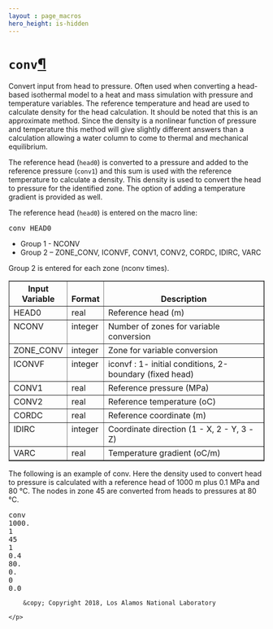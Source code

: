 ```yaml
---
layout : page_macros
hero_height: is-hidden
---
```


<h1><code class="docutils literal notranslate"><span class="pre">conv</span></code><a class="headerlink" href="#conv" title="Permalink to this headline">¶</a></h1>
<p>Convert input from head to pressure. Often used when converting a head-based isothermal model to a heat and mass simulation with pressure and temperature variables. The reference temperature and head are used to calculate density for the head calculation. It should be noted that this is an approximate method. Since the density is a nonlinear function of pressure and temperature this method will give slightly different answers than a calculation allowing a water column to come to thermal and mechanical equilibrium.</p>
<p>The reference head (<code class="docutils literal notranslate"><span class="pre">head0</span></code>) is converted to a pressure and added to the reference pressure (<code class="docutils literal notranslate"><span class="pre">conv1</span></code>) and this sum is used with the reference temperature to calculate a density. This density is used to convert the head to pressure for the identified zone. The option of adding a temperature gradient is provided as well.</p>
<p>The reference head (<code class="docutils literal notranslate"><span class="pre">head0</span></code>) is entered on the macro line:</p>
<div class="code highlight-default notranslate"><div class="highlight"><pre><span></span><span class="n">conv</span> <span class="n">HEAD0</span>
</pre></div>
</div>
<ul class="simple">
<li>Group 1 - NCONV</li>
<li>Group 2 – ZONE_CONV, ICONVF, CONV1, CONV2, CORDC, IDIRC, VARC</li>
</ul>
<p>Group 2 is entered for each zone (nconv times).</p>
<table border="1" class="docutils">
<colgroup>
<col width="20%" />
<col width="11%" />
<col width="70%" />
</colgroup>
<thead valign="bottom">
<tr class="row-odd"><th class="head">Input Variable</th>
<th class="head">Format</th>
<th class="head">Description</th>
</tr>
</thead>
<tbody valign="top">
<tr class="row-even"><td>HEAD0</td>
<td>real</td>
<td>Reference head (m)</td>
</tr>
<tr class="row-odd"><td>NCONV</td>
<td>integer</td>
<td>Number of zones for variable conversion</td>
</tr>
<tr class="row-even"><td>ZONE_CONV</td>
<td>integer</td>
<td>Zone for variable conversion</td>
</tr>
<tr class="row-odd"><td>ICONVF</td>
<td>integer</td>
<td>iconvf : 1- initial conditions, 2-boundary (fixed head)</td>
</tr>
<tr class="row-even"><td>CONV1</td>
<td>real</td>
<td>Reference pressure (MPa)</td>
</tr>
<tr class="row-odd"><td>CONV2</td>
<td>real</td>
<td>Reference temperature (oC)</td>
</tr>
<tr class="row-even"><td>CORDC</td>
<td>real</td>
<td>Reference coordinate (m)</td>
</tr>
<tr class="row-odd"><td>IDIRC</td>
<td>integer</td>
<td>Coordinate direction (1 - X, 2 - Y, 3 - Z)</td>
</tr>
<tr class="row-even"><td>VARC</td>
<td>real</td>
<td>Temperature gradient (oC/m)</td>
</tr>
</tbody>
</table>
<p>The following is an example of conv. Here the density used to convert head to pressure is calculated with a reference head of 1000 m plus 0.1 MPa and 80 °C. The nodes in zone 45 are converted from heads to pressures at 80 °C.</p>
<div class="code highlight-default notranslate"><div class="highlight"><pre><span></span><span class="n">conv</span>
<span class="mf">1000.</span>
<span class="mi">1</span>
<span class="mi">45</span>
<span class="mi">1</span>
<span class="mf">0.4</span>
<span class="mf">80.</span>
<span class="mf">0.</span>
<span class="mi">0</span>
<span class="mf">0.0</span>
</pre></div>
</div>
  <div role="contentinfo">
    <p>
        
        &copy; Copyright 2018, Los Alamos National Laboratory

    </p>
  </div>